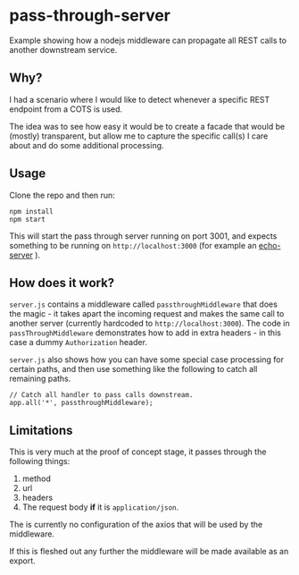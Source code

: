 # pass-through-server

Example showing how a nodejs middleware can propagate all REST calls to another
downstream service.

## Why?

I had a scenario where I would like to detect whenever a specific REST endpoint from a COTS is used.

The idea was to see how easy it would be to create a facade that would be (mostly) transparent, but allow me to capture the specific call(s) I care about and do some additional processing.

## Usage

Clone the repo and then run:

```
npm install
npm start
```

This will start the pass through server running on port 3001, and expects something to be running on `http://localhost:3000` (for example an [echo-server](https://github.com/rpmiskin/echo-server) ).

## How does it work?

`server.js` contains a middleware called `passthroughMiddleware` that does the magic - it takes apart the incoming request and makes the same call to another server (currently hardcoded to `http://localhost:3000`). The code in `passThroughMiddleware` demonstrates how to add in extra headers - in this case a dummy `Authorization` header.

`server.js` also shows how you can have some special case processing for certain paths, and then use something like the following to catch all remaining paths.

```
// Catch all handler to pass calls downstream.
app.all('*', passthroughMiddleware);
```

## Limitations

This is very much at the proof of concept stage, it passes through the following things:

1. method
2. url
3. headers
4. The request body **if** it is `application/json`.

The is currently no configuration of the axios that will be used by the middleware.

If this is fleshed out any further the middleware will be made available as an export.
